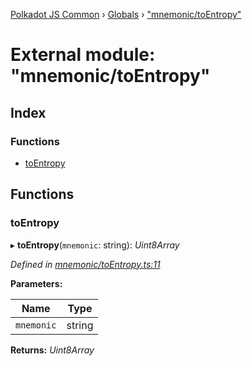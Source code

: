 [Polkadot JS Common](../README.md) › [Globals](../globals.md) › ["mnemonic/toEntropy"](_mnemonic_toentropy_.md)

# External module: "mnemonic/toEntropy"

## Index

### Functions

* [toEntropy](_mnemonic_toentropy_.md#toentropy)

## Functions

###  toEntropy

▸ **toEntropy**(`mnemonic`: string): *Uint8Array*

*Defined in [mnemonic/toEntropy.ts:11](https://github.com/polkadot-js/common/blob/9eea21e0/packages/util-crypto/src/mnemonic/toEntropy.ts#L11)*

**Parameters:**

Name | Type |
------ | ------ |
`mnemonic` | string |

**Returns:** *Uint8Array*
